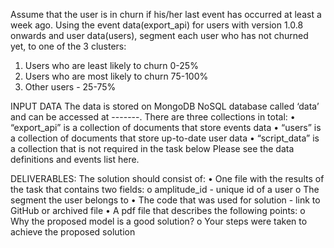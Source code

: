 Assume that the user is in churn if his/her last event has occurred at least a week ago.
Using the event data(export_api) for users with version 1.0.8 onwards and user data(users), segment each user who has not
churned yet, to one of the 3 clusters:
1. Users who are least likely to churn 0-25%
2. Users who are most likely to churn 75-100%
3. Other users - 25-75%

INPUT DATA
The data is stored on MongoDB NoSQL database called ‘data’ and can be accessed at -------. 
There are three collections in total:
  • “export_api” is a collection of documents that store events data
  • “users” is a collection of documents that store up-to-date user data
  • “script_data” is a collection that is not required in the task below
Please see the data definitions and events list here.

DELIVERABLES:
The solution should consist of:
  • One file with the results of the task that contains two fields:
    o amplitude_id - unique id of a user
    o The segment the user belongs to
• The code that was used for solution - link to GitHub or archived file
• A pdf file that describes the following points:
  o Why the proposed model is a good solution?
  o Your steps were taken to achieve the proposed solution
